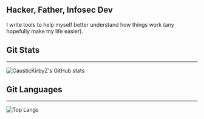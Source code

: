 ## Hacker, Father, Infosec Dev
I write tools to help myself better understand how things work (any hopefully make my life easier).


## Git Stats
---
![CausticKirbyZ's GitHub stats](https://github-readme-stats.vercel.app/api?username=CausticKirbyZ&theme=radical)

## Git Languages
---
![Top Langs](https://github-readme-stats.vercel.app/api/top-langs/?username=CausticKirbyZ&theme=radical&hide=Roff)




